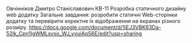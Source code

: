 Овчінніков Дмитро Станіславович КВ-11 Розробка статичного дизайну web додатку Загальне завдання: розробити статичні Web-сторінки додатку та перевірити коректне їх відображення на екранах різного розміру. https://docs.google.com/document/d/1iEJ3VBK63Da-52lk_Cpn1IgWMLsvso_WJ_yvuiAp56E/edit?usp=sharing
